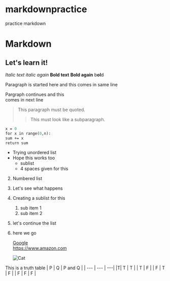 # markdownpractice
practice markdown

# Markdown
## Let's learn it!
*Italic text*
_italic again_
**Bold text**
__Bold again__
b**ol**d

Paragraph is started here
and this comes in same line

Pargraph continues and this<br>
comes in next line

>This paragraph must be quoted.
>> This must look like a subparagraph.

```def sumIt (n):
x = 0
for x in range(0,n):
sum += x
return sum
```

* Trying unordered list
* Hope this works too
    * sublist
    * 4 spaces given for this

2. Numbered list
2. Let's see what happens
2. Creating a sublist for this
    1. sub item 1
    2. sub item 2
       
1. let's continue the list
2. here we go

   [Google](https://google.com)<br>
   <https://www.amazon.com>

   ![Cat](https://glebbahmutov.com/blog/images/check-urls/terminal.png)

This is a truth table
| P | Q | P and Q |
| --- | --- | ---|
|T| T | T |
| T | F | 
| F | T | F |
| F | F | F |
